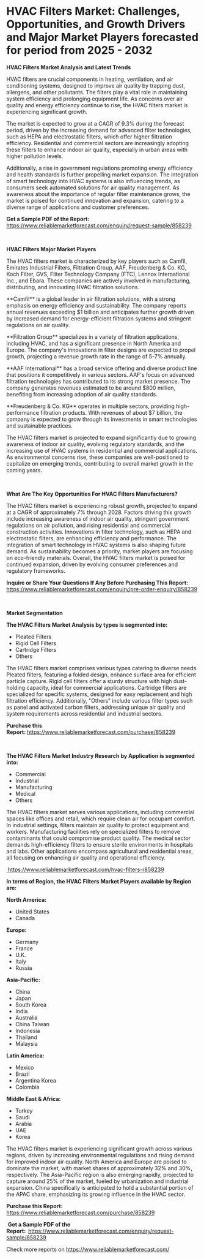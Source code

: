 <p><h1>HVAC Filters Market: Challenges, Opportunities, and Growth Drivers and Major Market Players forecasted for period from 2025 - 2032</h1></p><p><strong>HVAC Filters Market Analysis and Latest Trends</strong></p>
<p><p>HVAC filters are crucial components in heating, ventilation, and air conditioning systems, designed to improve air quality by trapping dust, allergens, and other pollutants. The filters play a vital role in maintaining system efficiency and prolonging equipment life. As concerns over air quality and energy efficiency continue to rise, the HVAC filters market is experiencing significant growth.</p><p>The market is expected to grow at a CAGR of 9.3% during the forecast period, driven by the increasing demand for advanced filter technologies, such as HEPA and electrostatic filters, which offer higher filtration efficiency. Residential and commercial sectors are increasingly adopting these filters to enhance indoor air quality, especially in urban areas with higher pollution levels.</p><p>Additionally, a rise in government regulations promoting energy efficiency and health standards is further propelling market expansion. The integration of smart technology into HVAC systems is also influencing trends, as consumers seek automated solutions for air quality management. As awareness about the importance of regular filter maintenance grows, the market is poised for continued innovation and expansion, catering to a diverse range of applications and customer preferences.</p></p>
<p><strong>Get a Sample PDF of the Report:&nbsp;</strong> <a href="https://www.reliablemarketforecast.com/enquiry/request-sample/858239?utm_campaign=3574&utm_medium=2&utm_source=Github&utm_content=ia&utm_term=10042025&utm_id=hvac-filters">https://www.reliablemarketforecast.com/enquiry/request-sample/858239</a></p>
<p>&nbsp;</p>
<p><strong>HVAC Filters Major Market Players</strong></p>
<p><p>The HVAC filters market is characterized by key players such as Camfil, Emirates Industrial Filters, Filtration Group, AAF, Freudenberg & Co. KG, Koch Filter, GVS, Filter Technology Company (FTC), Lennox International Inc., and Ebara. These companies are actively involved in manufacturing, distributing, and innovating HVAC filtration solutions.</p><p>**Camfil** is a global leader in air filtration solutions, with a strong emphasis on energy efficiency and sustainability. The company reports annual revenues exceeding $1 billion and anticipates further growth driven by increased demand for energy-efficient filtration systems and stringent regulations on air quality. </p><p>**Filtration Group** specializes in a variety of filtration applications, including HVAC, and has a significant presence in North America and Europe. The company's innovations in filter designs are expected to propel growth, projecting a revenue growth rate in the range of 5-7% annually.</p><p>**AAF International** has a broad service offering and diverse product line that positions it competitively in various sectors. AAF's focus on advanced filtration technologies has contributed to its strong market presence. The company generates revenues estimated to be around $800 million, benefiting from increasing adoption of air quality standards.</p><p>**Freudenberg & Co. KG** operates in multiple sectors, providing high-performance filtration products. With revenues of about $7 billion, the company is expected to grow through its investments in smart technologies and sustainable practices.</p><p>The HVAC filters market is projected to expand significantly due to growing awareness of indoor air quality, evolving regulatory standards, and the increasing use of HVAC systems in residential and commercial applications. As environmental concerns rise, these companies are well-positioned to capitalize on emerging trends, contributing to overall market growth in the coming years.</p></p>
<p>&nbsp;</p>
<p><strong>What Are The Key Opportunities For HVAC Filters Manufacturers?</strong></p>
<p><p>The HVAC filters market is experiencing robust growth, projected to expand at a CAGR of approximately 7% through 2028. Factors driving this growth include increasing awareness of indoor air quality, stringent government regulations on air pollution, and rising residential and commercial construction activities. Innovations in filter technology, such as HEPA and electrostatic filters, are enhancing efficiency and performance. The integration of smart technology in HVAC systems is also shaping future demand. As sustainability becomes a priority, market players are focusing on eco-friendly materials. Overall, the HVAC filters market is poised for continued expansion, driven by evolving consumer preferences and regulatory frameworks.</p></p>
<p><strong>Inquire or Share Your Questions If Any Before Purchasing This Report:</strong> <a href="https://www.reliablemarketforecast.com/enquiry/pre-order-enquiry/858239?utm_campaign=3574&utm_medium=2&utm_source=Github&utm_content=ia&utm_term=10042025&utm_id=hvac-filters">https://www.reliablemarketforecast.com/enquiry/pre-order-enquiry/858239</a></p>
<p>&nbsp;</p>
<p><strong>Market Segmentation</strong></p>
<p><strong>The HVAC Filters Market Analysis by types is segmented into:</strong></p>
<p><ul><li>Pleated Filters</li><li>Rigid Cell Filters</li><li>Cartridge Filters</li><li>Others</li></ul></p>
<p><p>The HVAC filters market comprises various types catering to diverse needs. Pleated filters, featuring a folded design, enhance surface area for efficient particle capture. Rigid cell filters offer a sturdy structure with high dust-holding capacity, ideal for commercial applications. Cartridge filters are specialized for specific systems, designed for easy replacement and high filtration efficiency. Additionally, "Others" include various filter types such as panel and activated carbon filters, addressing unique air quality and system requirements across residential and industrial sectors.</p></p>
<p><strong>Purchase this Report:&nbsp;</strong><a href="https://www.reliablemarketforecast.com/purchase/858239?utm_campaign=3574&utm_medium=2&utm_source=Github&utm_content=ia&utm_term=10042025&utm_id=hvac-filters">https://www.reliablemarketforecast.com/purchase/858239</a></p>
<p>&nbsp;</p>
<p><strong>The HVAC Filters Market Industry Research by Application is segmented into:</strong></p>
<p><ul><li>Commercial</li><li>Industrial</li><li>Manufacturing</li><li>Medical</li><li>Others</li></ul></p>
<p><p>The HVAC filters market serves various applications, including commercial spaces like offices and retail, which require clean air for occupant comfort. In industrial settings, filters maintain air quality to protect equipment and workers. Manufacturing facilities rely on specialized filters to remove contaminants that could compromise product quality. The medical sector demands high-efficiency filters to ensure sterile environments in hospitals and labs. Other applications encompass agricultural and residential areas, all focusing on enhancing air quality and operational efficiency.</p></p>
<p><a href="https://www.reliablemarketforecast.com/hvac-filters-r858239?utm_campaign=3574&utm_medium=2&utm_source=Github&utm_content=ia&utm_term=10042025&utm_id=hvac-filters">&nbsp;https://www.reliablemarketforecast.com/hvac-filters-r858239</a></p>
<p><strong>In terms of Region, the HVAC Filters Market Players available by Region are:</strong></p>
<p>
    <p> <strong> North America: </strong>
        <ul>
            <li>United States</li>
            <li>Canada</li>
        </ul>
        </p> 
    <p> <strong> Europe: </strong>
        <ul>
            <li>Germany</li>
            <li>France</li>
            <li>U.K.</li>
            <li>Italy</li>
            <li>Russia</li>
        </ul>
        </p> 
    <p> <strong> Asia-Pacific: </strong>
        <ul>
            <li>China</li>
            <li>Japan</li>
            <li>South Korea</li>
            <li>India</li>
            <li>Australia</li>
            <li>China Taiwan</li>
            <li>Indonesia</li>
            <li>Thailand</li>
            <li>Malaysia</li>
        </ul>
        </p> 
    <p> <strong> Latin America: </strong>
        <ul>
            <li>Mexico</li>
            <li>Brazil</li>
            <li>Argentina Korea</li>
            <li>Colombia</li>
        </ul>
        </p> 
    <p> <strong> Middle East & Africa: </strong>
        <ul>
            <li>Turkey</li>
            <li>Saudi</li>
            <li>Arabia</li>
            <li>UAE</li>
            <li>Korea</li>
        </ul>
    </p>
    </p>
<p><p>The HVAC filters market is experiencing significant growth across various regions, driven by increasing environmental regulations and rising demand for improved indoor air quality. North America and Europe are poised to dominate the market, with market shares of approximately 32% and 30%, respectively. The Asia-Pacific region is also emerging rapidly, projected to capture around 25% of the market, fueled by urbanization and industrial expansion. China specifically is anticipated to hold a substantial portion of the APAC share, emphasizing its growing influence in the HVAC sector.</p></p>
<p><strong>Purchase this Report: </strong><a href="https://www.reliablemarketforecast.com/purchase/858239?utm_campaign=3574&utm_medium=2&utm_source=Github&utm_content=ia&utm_term=10042025&utm_id=hvac-filters">https://www.reliablemarketforecast.com/purchase/858239</a></p>
<p>&nbsp;<strong>Get a Sample PDF of the Report:&nbsp;&nbsp;</strong><a href="https://www.reliablemarketforecast.com/enquiry/request-sample/858239?utm_campaign=3574&utm_medium=2&utm_source=Github&utm_content=ia&utm_term=10042025&utm_id=hvac-filters">https://www.reliablemarketforecast.com/enquiry/request-sample/858239</a></p>
<p><strong></strong></p>
<p>Check more reports on <a href="https://www.reliablemarketforecast.com/?utm_campaign=3574&utm_medium=2&utm_source=Github&utm_content=ia&utm_term=10042025&utm_id=hvac-filters">https://www.reliablemarketforecast.com/</a></p>